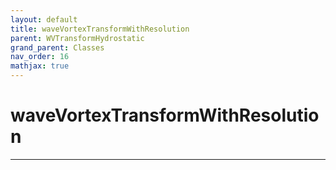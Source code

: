 ```yaml
---
layout: default
title: waveVortexTransformWithResolution
parent: WVTransformHydrostatic
grand_parent: Classes
nav_order: 16
mathjax: true
---
```


#  waveVortexTransformWithResolution




---

